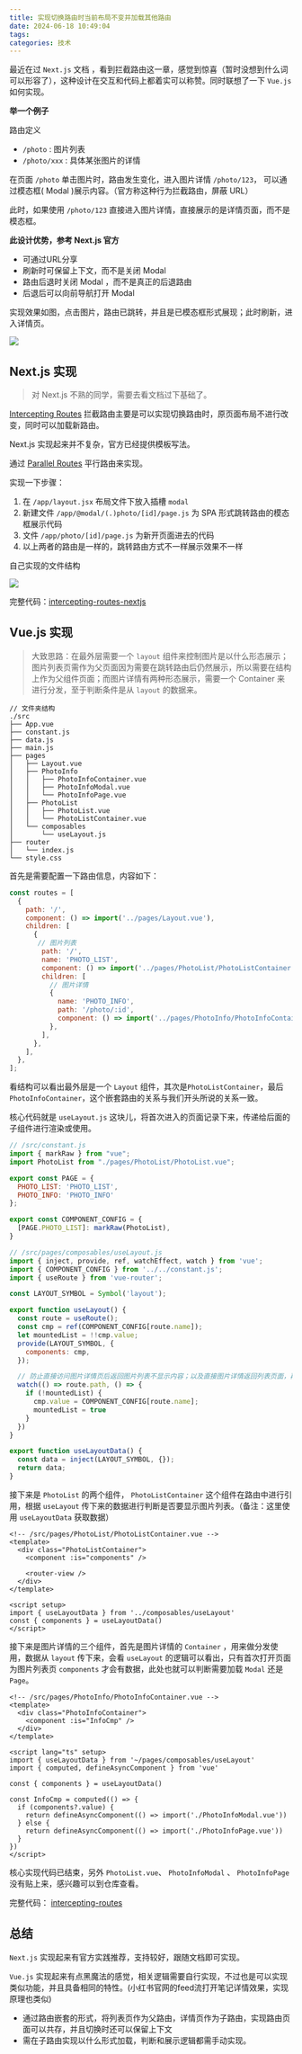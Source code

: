 ```yaml
---
title: 实现切换路由时当前布局不变并加载其他路由
date: 2024-06-18 10:49:04
tags:
categories: 技术
---
```


最近在过 `Next.js` 文档 ，看到拦截路由这一章，感觉到惊喜（暂时没想到什么词可以形容了），这种设计在交互和代码上都着实可以称赞。同时联想了一下 `Vue.js` 如何实现。

**举一个例子**

路由定义

- `/photo` : 图片列表
- `/photo/xxx` : 具体某张图片的详情

在页面 `/photo` 单击图片时，路由发生变化，进入图片详情 `/photo/123`， 可以通过模态框( Modal )展示内容。（官方称这种行为拦截路由，屏蔽 URL）

此时，如果使用 `/photo/123` 直接进入图片详情，直接展示的是详情页面，而不是模态框。
 
**此设计优势，参考 Next.js 官方**

- 可通过URL分享
- 刷新时可保留上下文，而不是关闭 Modal
- 路由后退时关闭 Modal ，而不是真正的后退路由
- 后退后可以向前导航打开 Modal

实现效果如图，点击图片，路由已跳转，并且是已模态框形式展现；此时刷新，进入详情页。

![](https://raw.githubusercontent.com/popring/assets-repo/master/img/202409271922840.gif)

<!-- more -->

## Next.js 实现

> 对 Next.js 不熟的同学，需要去看文档过下基础了。

[Intercepting Routes](https://nextjs.org/docs/app/building-your-application/routing/intercepting-routes) 拦截路由主要是可以实现切换路由时，原页面布局不进行改变，同时可以加载新路由。

Next.js 实现起来并不复杂，官方已经提供模板写法。

通过 [Parallel Routes](https://nextjs.org/docs/app/building-your-application/routing/parallel-routes#modals) 平行路由来实现。

实现一下步骤：

1. 在 `/app/layout.jsx` 布局文件下放入插槽 `modal`
2. 新建文件 `/app/@modal/(.)photo/[id]/page.js` 为 SPA 形式跳转路由的模态框展示代码
3. 文件 `/app/photo/[id]/page.js` 为新开页面进去的代码
4. 以上两者的路由是一样的，跳转路由方式不一样展示效果不一样

自己实现的文件结构

![](https://raw.githubusercontent.com/popring/assets-repo/master/img/202409271950071.png)

完整代码：[intercepting-routes-nextjs](https://github.com/popring/intercepting-routes/tree/main/intercepting-routes-nextjs)

## Vue.js 实现

> 大致思路：在最外层需要一个 `layout` 组件来控制图片是以什么形态展示；图片列表页需作为父页面因为需要在跳转路由后仍然展示，所以需要在结构上作为父组件页面；而图片详情有两种形态展示，需要一个 Container 来进行分发，至于判断条件是从 `layout` 的数据来。


```
// 文件夹结构
./src
├── App.vue
├── constant.js
├── data.js
├── main.js
├── pages
│   ├── Layout.vue
│   ├── PhotoInfo
│   │   ├── PhotoInfoContainer.vue
│   │   ├── PhotoInfoModal.vue
│   │   └── PhotoInfoPage.vue
│   ├── PhotoList
│   │   ├── PhotoList.vue
│   │   └── PhotoListContainer.vue
│   └── composables
│       └── useLayout.js
├── router
│   └── index.js
└── style.css
```

首先是需要配置一下路由信息，内容如下：

```js
const routes = [
  {
    path: '/',
    component: () => import('../pages/Layout.vue'),
    children: [
      {
       // 图片列表
        path: '/',
        name: 'PHOTO_LIST',
        component: () => import('../pages/PhotoList/PhotoListContainer.vue'),
        children: [
          // 图片详情
          {
            name: 'PHOTO_INFO',
            path: '/photo/:id',
            component: () => import('../pages/PhotoInfo/PhotoInfoContainer.vue'),
          },
        ],
      },
    ],
  },
];
```

看结构可以看出最外层是一个 `Layout` 组件，其次是`PhotoListContainer`，最后 `PhotoInfoContainer`，这个嵌套路由的关系与我们开头所说的关系一致。

核心代码就是 `useLayout.js` 这块儿，将首次进入的页面记录下来，传递给后面的子组件进行渲染或使用。

```js
// /src/constant.js
import { markRaw } from "vue";
import PhotoList from "./pages/PhotoList/PhotoList.vue";

export const PAGE = {
  PHOTO_LIST: 'PHOTO_LIST',
  PHOTO_INFO: 'PHOTO_INFO'
};

export const COMPONENT_CONFIG = {
  [PAGE.PHOTO_LIST]: markRaw(PhotoList),
}

// /src/pages/composables/useLayout.js
import { inject, provide, ref, watchEffect, watch } from 'vue';
import { COMPONENT_CONFIG } from '../../constant.js';
import { useRoute } from 'vue-router';

const LAYOUT_SYMBOL = Symbol('layout');

export function useLayout() {
  const route = useRoute();
  const cmp = ref(COMPONENT_CONFIG[route.name]);
  let mountedList = !!cmp.value;
  provide(LAYOUT_SYMBOL, {
    components: cmp,
  });

  // 防止直接访问图片详情页后返回图片列表不显示内容；以及直接图片详情返回列表页面，再打开图片出现的兼容问题
  watch(() => route.path, () => {
    if (!mountedList) {
      cmp.value = COMPONENT_CONFIG[route.name];
      mountedList = true
    }
  })
}

export function useLayoutData() {
  const data = inject(LAYOUT_SYMBOL, {});
  return data;
}
```

接下来是 `PhotoList` 的两个组件， `PhotoListContainer` 这个组件在路由中进行引用，根据 `useLayout` 传下来的数据进行判断是否要显示图片列表。（备注：这里使用 `useLayoutData` 获取数据）

```vue
<!-- /src/pages/PhotoList/PhotoListContainer.vue -->
<template>
  <div class="PhotoListContainer">
    <component :is="components" />

    <router-view />
  </div>
</template>

<script setup>
import { useLayoutData } from '../composables/useLayout'
const { components } = useLayoutData()
</script>

```

接下来是图片详情的三个组件，首先是图片详情的 `Container` ，用来做分发使用，数据从 `layout` 传下来，会看 `useLayout` 的逻辑可以看出，只有首次打开页面为图片列表页 `components` 才会有数据，此处也就可以判断需要加载 `Modal` 还是 `Page`。

```vue
<!-- /src/pages/PhotoInfo/PhotoInfoContainer.vue -->
<template>
  <div class="PhotoInfoContainer">
    <component :is="InfoCmp" />
  </div>
</template>

<script lang="ts" setup>
import { useLayoutData } from '~/pages/composables/useLayout'
import { computed, defineAsyncComponent } from 'vue'

const { components } = useLayoutData()

const InfoCmp = computed(() => {
  if (components?.value) {
    return defineAsyncComponent(() => import('./PhotoInfoModal.vue'))
  } else {
    return defineAsyncComponent(() => import('./PhotoInfoPage.vue'))
  }
})
</script>
```

核心实现代码已结束，另外 `PhotoList.vue`、 `PhotoInfoModal` 、 `PhotoInfoPage` 没有贴上来，感兴趣可以到仓库查看。

完整代码： [intercepting-routes](https://github.com/popring/intercepting-routes/tree/main/intercepting-routes-vue)

## 总结

`Next.js` 实现起来有官方实践推荐，支持较好，跟随文档即可实现。

`Vue.js` 实现起来有点黑魔法的感觉，相关逻辑需要自行实现，不过也是可以实现类似功能，并且具备相同的特性。(小红书官网的feed流打开笔记详情效果，实现原理也类似)

- 通过路由嵌套的形式，将列表页作为父路由，详情页作为子路由，实现路由页面可以共存，并且切换时还可以保留上下文
- 需在子路由实现以什么形式加载，判断和展示逻辑都需手动实现。
